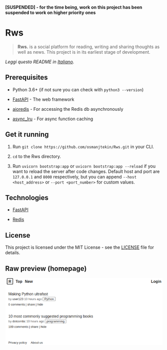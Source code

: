 **[SUSPENDED] - for the time being, work on this project has been suspended to work on higher priority ones**

# Rws

> **Rws.** is a social platform for reading, writing and sharing thoughts as well as news.
> This project is in its earliest stage of development.

*Leggi questo README in [Italiano](README.it_IT.md).*

## Prerequisites

* Python 3.6+ (if not sure you can check with `python3 --version`)

* [FastAPI](https://github.com/tiangolo/fastapi) - The web framework

* [aioredis](https://github.com/aio-libs/aioredis) - For accessing the Redis db asynchronously

* [async_lru](https://github.com/aio-libs/async_lru) - For async function caching

## Get it running

1. Run `git clone https://github.com/osmanjtekin/Rws.git` in your CLI.

2. `cd` to the Rws directory.

3. Run `uvicorn bootstrap:app` or `uvicorn bootstrap:app --reload` if you want to reload the server after code changes. Default host and port are `127.0.0.1` and `8000` respectively, but you can append `--host <host_address>` or `--port <port_number>` for custom values.

## Technologies

* [FastAPI](https://github.com/tiangolo/fastapi)

* [Redis](https://redis.io)

## License

This project is licensed under the MIT License - see the [LICENSE](LICENSE) file for details.

## Raw preview (homepage)
![preview](https://raw.githubusercontent.com/tekinosman/Rws/main/misc/preview.png)
